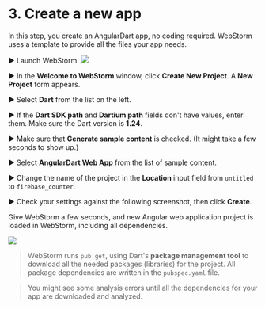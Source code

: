# 3. Create a new app

In this step, you create an AngularDart app, no coding required. WebStorm uses a template to provide all the files your app needs.

▶️  Launch WebStorm. ![](https://codelabs.developers.google.com/codelabs/angulardart-firebase-web-app/img/aceabefc4c9aca36.png)

▶️ In the **Welcome to WebStorm** window, click **Create New Project**. A **New Project** form appears.

▶️  Select **Dart** from the list on the left.

▶️  If the **Dart SDK path** and **Dartium path** fields don't have values, enter them. Make sure the Dart version is **1.24**.

▶️  Make sure that **Generate sample content** is checked. (It might take a few seconds to show up.)

▶️  Select **AngularDart Web App** from the list of sample content.

▶️  Change the name of the project in the **Location** input field from `untitled` to `firebase_counter`.

▶️  Check your settings against the following screenshot, then click **Create**.


Give WebStorm a few seconds, and new Angular web application project is loaded in WebStorm, including all dependencies.

![](https://codelabs.developers.google.com/codelabs/angulardart-firebase-web-app/img/c8b04ea23e2af203.png)

> WebStorm runs `pub get`, using Dart's **package management tool** to download all the needed packages (libraries) for the project. All package dependencies are written in the `pubspec.yaml` file.

> You might see some analysis errors until all the dependencies for your app are downloaded and analyzed.








